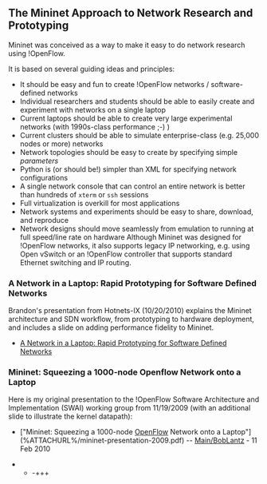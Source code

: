 <!-- %META:TOPICINFO{author="BobLantz" date="1339625148" format="1.1" reprev="1.6" version="1.6"}% -->
<!-- %META:TOPICPARENT{name="Mininet"}% -->
<!-- Use our custom page layout:
* Set VIEW_TEMPLATE = [MininetView](MininetView.html)
-->


The Mininet Approach to Network Research and Prototyping
---------------------------------------------------------

Mininet was conceived as a way to make it easy to do network research using !OpenFlow.

It is based on several guiding ideas and principles:

* It should be easy and fun to create !OpenFlow networks / software-defined networks
* Individual researchers and students should be able to easily create and experiment with networks on a single laptop
* Current laptops should be able to create very large experimental networks (with 1990s-class performance ;-) )
* Current clusters should be able to simulate enterprise-class (e.g. 25,000 nodes or more) networks
* Network topologies should be easy to create by specifying simple _parameters_
* Python is (or should be!) simpler than XML for specifying network configurations
* A single network console that can control an entire network is better than hundreds of <code>xterm</code> or <code>ssh</code> sessions
* Full virtualization is overkill for most applications
* Network systems and experiments should be easy to share, download, and reproduce
* Network designs should move seamlessly from emulation to running at full speed/line rate on hardware
Although Mininet was designed for !OpenFlow networks, it also supports legacy IP networking, e.g. using Open vSwitch or an !OpenFlow controller that supports standard Ethernet switching and IP routing.


### A Network in a Laptop: Rapid Prototyping for Software Defined Networks

Brandon's presentation from Hotnets-IX (10/20/2010) explains the Mininet architecture and SDN workflow, from prototyping to hardware deployment, and includes a slide on adding performance fidelity to Mininet.

* [A Network in a Laptop: Rapid Prototyping for Software Defined Networks](%ATTACHURL%/mininet-hotnets2010-final.pdf)

### Mininet: Squeezing a 1000-node Openflow Network onto a Laptop

Here is my original presentation to the !OpenFlow Software Architecture and Implementation (SWAI) working group from 11/19/2009 (with an additional slide to illustrate the kernel datapath):

* ["Mininet: Squeezing a 1000-node [OpenFlow](OpenFlow.html) Network onto a Laptop"](%ATTACHURL%/mininet-presentation-2009.pdf)
-- [Main/BobLantz](../Main/BobLantz.html) - 11 Feb 2010

- - -+++

<!-- %META:FILEATTACHMENT{name="mininet-presentation-2009.pdf" attachment="mininet-presentation-2009.pdf" attr="" comment="Original Mininet presentation from 11/19/2009 (with added slide for kernel datapath)" date="1265849535" path="mininet-presentation-2009.pdf" size="1683011" stream="IO::File=GLOB(0xbec4638)" tmpFilename="/usr/tmp/CGItemp21831" user="BobLantz" version="1"}% -->
<!-- %META:FILEATTACHMENT{name="mininet-hotnets2010-final.pdf" attachment="mininet-hotnets2010-final.pdf" attr="" comment="Mininet presentation from [HotNets](HotNets.html)-IX, 2010." date="1339624410" path="mininet-hotnets2010-final.pdf" size="3088233" stream="IO::File=GLOB(0x9cd3c34)" tmpFilename="/usr/tmp/CGItemp20903" user="BobLantz" version="1"}% -->
